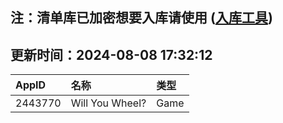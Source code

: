 ## 注：清单库已加密想要入库请使用 ([入库工具](https://github.com/BlankTMing/ManifestAutoUpdate/releases))

## 更新时间：2024-08-08 17:32:12
| AppID | 名称 | 类型  |
| :-------------------- | :----------------------------- | :----------- |
| 2443770 | Will You Wheel?| Game |
